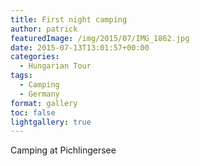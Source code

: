 ```yaml
---
title: First night camping
author: patrick
featuredImage: /img/2015/07/IMG_1862.jpg
date: 2015-07-13T13:01:57+00:00
categories:
  - Hungarian Tour
tags:
  - Camping
  - Germany
format: gallery
toc: false
lightgallery: true
---
```

Camping at Pichlingersee
